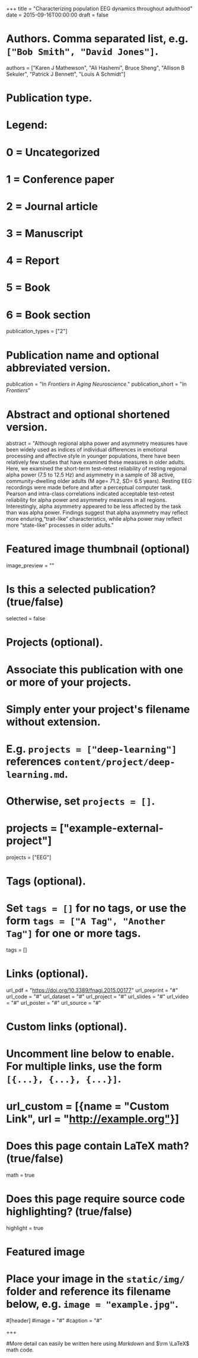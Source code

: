 +++
title = "Characterizing population EEG dynamics throughout adulthood"
date = 2015-09-16T00:00:00
draft = false

# Authors. Comma separated list, e.g. `["Bob Smith", "David Jones"]`.
authors = ["Karen J Mathewson", "Ali Hashemi", Bruce Sheng", "Allison B Sekuler", "Patrick J Bennett", "Louis A Schmidt"]

# Publication type.
# Legend:
# 0 = Uncategorized
# 1 = Conference paper
# 2 = Journal article
# 3 = Manuscript
# 4 = Report
# 5 = Book
# 6 = Book section
publication_types = ["2"]

# Publication name and optional abbreviated version.
publication = "In *Frontiers in Aging Neuroscience*."
publication_short = "In *Frontiers*"

# Abstract and optional shortened version.
abstract = "Although regional alpha power and asymmetry measures have been widely used as indices of individual differences in emotional processing and affective style in younger populations, there have been relatively few studies that have examined these measures in older adults. Here, we examined the short-term test–retest reliability of resting regional alpha power (7.5 to 12.5 Hz) and asymmetry in a sample of 38 active, community-dwelling older adults (M age= 71.2, SD= 6.5 years). Resting EEG recordings were made before and after a perceptual computer task. Pearson and intra-class correlations indicated acceptable test-retest reliability for alpha power and asymmetry measures in all regions. Interestingly, alpha asymmetry appeared to be less affected by the task than was alpha power. Findings suggest that alpha asymmetry may reflect more enduring,“trait-like” characteristics, while alpha power may reflect more “state-like” processes in older adults."

# Featured image thumbnail (optional)
image_preview = ""

# Is this a selected publication? (true/false)
selected = false

# Projects (optional).
#   Associate this publication with one or more of your projects.
#   Simply enter your project's filename without extension.
#   E.g. `projects = ["deep-learning"]` references `content/project/deep-learning.md`.
#   Otherwise, set `projects = []`.
# projects = ["example-external-project"]
projects = ["EEG"]

# Tags (optional).
#   Set `tags = []` for no tags, or use the form `tags = ["A Tag", "Another Tag"]` for one or more tags.
tags = []

# Links (optional).
url_pdf = "https://doi.org/10.3389/fnagi.2015.00177"
url_preprint = "#"
url_code = "#"
url_dataset = "#"
url_project = "#"
url_slides = "#"
url_video = "#"
url_poster = "#"
url_source = "#"

# Custom links (optional).
#   Uncomment line below to enable. For multiple links, use the form `[{...}, {...}, {...}]`.
# url_custom = [{name = "Custom Link", url = "http://example.org"}]

# Does this page contain LaTeX math? (true/false)
math = true

# Does this page require source code highlighting? (true/false)
highlight = true

# Featured image
# Place your image in the `static/img/` folder and reference its filename below, e.g. `image = "example.jpg"`.
#[header]
#image = "#"
#caption = "#"

+++

#More detail can easily be written here using *Markdown* and $\rm \LaTeX$ math code.
